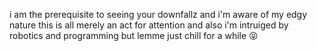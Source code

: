 i am the prerequisite to seeing your downfallz
and i'm aware of my edgy nature
this is all merely an act for attention
and also i'm intruiged by robotics and programming
but lemme just chill for a while 😝
